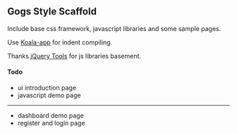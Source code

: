## Gogs Style Scaffold

Include base css framework, javascript libraries and some sample pages.

Use [Koala-app](http://koala-app.com/index.html) for indent compiling. 

Thanks [jQuery Tools](http://jquerytools.org) for js libraries basement.

#### Todo

* ui introduction page
* javascript demo page

--------

* dashboard demo page
* register and login page
